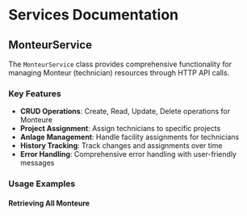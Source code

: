 # Services Documentation

## MonteurService

The `MonteurService` class provides comprehensive functionality for managing Monteur (technician) resources through HTTP API calls.

### Key Features

- **CRUD Operations**: Create, Read, Update, Delete operations for Monteure
- **Project Assignment**: Assign technicians to specific projects
- **Anlage Management**: Handle facility assignments for technicians
- **History Tracking**: Track changes and assignments over time
- **Error Handling**: Comprehensive error handling with user-friendly messages

### Usage Examples

#### Retrieving All Monteure
